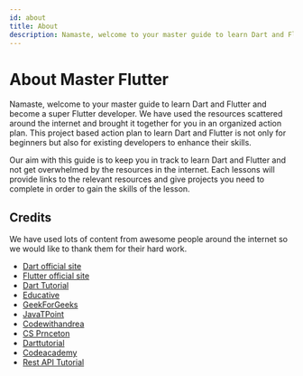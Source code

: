 ```yaml
---
id: about
title: About
description: Namaste, welcome to your master guide to learn Dart and Flutter and become a super Flutter developer. We have used the resources scattered around the internet and brought it together for you in an organized action plan. This project based action plan to learn Dart and Flutter is not only for beginners but also for existing developers to enhance their skills.
---
```


# About Master Flutter

Namaste, welcome to your master guide to learn Dart and Flutter and become a super Flutter developer. We have used the resources scattered around the internet and brought it together for you in an organized action plan. This project based action plan to learn Dart and Flutter is not only for beginners but also for existing developers to enhance their skills.

Our aim with this guide is to keep you in track to learn Dart and Flutter and not get overwhelmed by the resources in the internet. Each lessons will provide links to the relevant resources and give projects you need to complete in order to gain the skills of the lesson.

## Credits

We have used lots of content from awesome people around the internet so we would like to thank them for their hard work.

- [Dart official site](https://dart.dev)
- [Flutter official site](https://flutter.dev)
- [Dart Tutorial](https://dart-tutorial.com)
- [Educative](https://educative.io)
- [GeekForGeeks](https://geeksforgeeks.org)
- [JavaTPoint](https://javatpoint.com)
- [Codewithandrea](https://codewithandrea.com)
- [CS Prnceton](https://cs.princeton.edu)
- [Darttutorial](https://darttutorial.org)
- [Codeacademy](https://codeacademy.com)
- [Rest API Tutorial](https://restapitutorial.com)
